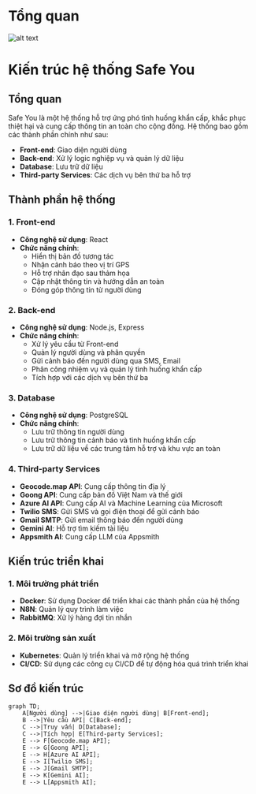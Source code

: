 # Tổng quan

![alt text](<../../../../Downloads/Biểu đồ không có tiêu đề.drawio.svg>)

# Kiến trúc hệ thống Safe You

## Tổng quan

Safe You là một hệ thống hỗ trợ ứng phó tình huống khẩn cấp, khắc phục thiệt hại và cung cấp thông tin an toàn cho cộng đồng. Hệ thống bao gồm các thành phần chính như sau:

- **Front-end**: Giao diện người dùng
- **Back-end**: Xử lý logic nghiệp vụ và quản lý dữ liệu
- **Database**: Lưu trữ dữ liệu
- **Third-party Services**: Các dịch vụ bên thứ ba hỗ trợ

## Thành phần hệ thống

### 1. Front-end

- **Công nghệ sử dụng**: React
- **Chức năng chính**:
  - Hiển thị bản đồ tương tác
  - Nhận cảnh báo theo vị trí GPS
  - Hỗ trợ nhân đạo sau thảm họa
  - Cập nhật thông tin và hướng dẫn an toàn
  - Đóng góp thông tin từ người dùng

### 2. Back-end

- **Công nghệ sử dụng**: Node.js, Express
- **Chức năng chính**:
  - Xử lý yêu cầu từ Front-end
  - Quản lý người dùng và phân quyền
  - Gửi cảnh báo đến người dùng qua SMS, Email
  - Phân công nhiệm vụ và quản lý tình huống khẩn cấp
  - Tích hợp với các dịch vụ bên thứ ba

### 3. Database

- **Công nghệ sử dụng**: PostgreSQL
- **Chức năng chính**:
  - Lưu trữ thông tin người dùng
  - Lưu trữ thông tin cảnh báo và tình huống khẩn cấp
  - Lưu trữ dữ liệu về các trung tâm hỗ trợ và khu vực an toàn

### 4. Third-party Services

- **Geocode.map API**: Cung cấp thông tin địa lý
- **Goong API**: Cung cấp bản đồ Việt Nam và thế giới
- **Azure AI API**: Cung cấp AI và Machine Learning của Microsoft
- **Twilio SMS**: Gửi SMS và gọi điện thoại để gửi cảnh báo
- **Gmail SMTP**: Gửi email thông báo đến người dùng
- **Gemini AI**: Hỗ trợ tìm kiếm tài liệu
- **Appsmith AI**: Cung cấp LLM của Appsmith

## Kiến trúc triển khai

### 1. Môi trường phát triển

- **Docker**: Sử dụng Docker để triển khai các thành phần của hệ thống
- **N8N**: Quản lý quy trình làm việc
- **RabbitMQ**: Xử lý hàng đợi tin nhắn

### 2. Môi trường sản xuất

- **Kubernetes**: Quản lý triển khai và mở rộng hệ thống
- **CI/CD**: Sử dụng các công cụ CI/CD để tự động hóa quá trình triển khai

## Sơ đồ kiến trúc

```mermaid
graph TD;
    A[Người dùng] -->|Giao diện người dùng| B[Front-end];
    B -->|Yêu cầu API| C[Back-end];
    C -->|Truy vấn| D[Database];
    C -->|Tích hợp| E[Third-party Services];
    E --> F[Geocode.map API];
    E --> G[Goong API];
    E --> H[Azure AI API];
    E --> I[Twilio SMS];
    E --> J[Gmail SMTP];
    E --> K[Gemini AI];
    E --> L[Appsmith AI];
```
